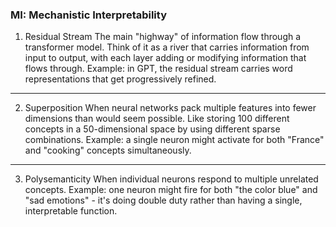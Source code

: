 ### MI: Mechanistic Interpretability

1. Residual Stream
The main "highway" of information flow through a transformer model. Think of it as a river that carries information from input to output, with each layer adding or modifying information that flows through. Example: in GPT, the residual stream carries word representations that get progressively refined.

---

2. Superposition
When neural networks pack multiple features into fewer dimensions than would seem possible. Like storing 100 different concepts in a 50-dimensional space by using different sparse combinations. Example: a single neuron might activate for both "France" and "cooking" concepts simultaneously.

---

3. Polysemanticity
When individual neurons respond to multiple unrelated concepts. Example: one neuron might fire for both "the color blue" and "sad emotions" - it's doing double duty rather than having a single, interpretable function.